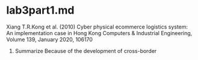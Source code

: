# lab3part1.md
Xiang T.R.Kong et al. (2010) Cyber physical ecommerce logistics system: An implementation case in Hong Kong Computers & Industrial Engineering, Volume 139, January 2020, 106170
1. Summarize 
    Because of the development of cross-border
